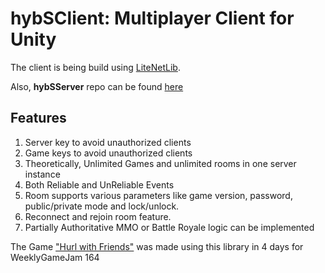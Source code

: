 # hybSClient: Multiplayer Client for Unity

The client is being build using [LiteNetLib](https://github.com/RevenantX/LiteNetLib). 

Also, **hybSServer** repo can be found [here](https://github.com/rjproz/hybSServer)

## Features
1. Server key to avoid unauthorized clients
2. Game keys to avoid unauthorized clients
3. Theoretically, Unlimited Games and unlimited rooms in one server instance
4. Both Reliable and UnReliable Events
5. Room supports various parameters like game version, password, public/private mode and lock/unlock.
6. Reconnect and rejoin room feature.
7. Partially Authoritative MMO or Battle Royale logic can be implemented


The Game ["Hurl with Friends"](https://hybriona.itch.io/hurl-with-friends) was made using this library in 4 days for WeeklyGameJam 164
